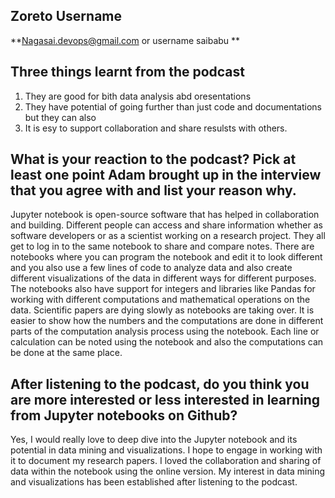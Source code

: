 ## Zoreto Username
**Nagasai.devops@gmail.com or username saibabu **

## Three things learnt from the podcast

1. They are good for bith  data analysis abd oresentations
2. They have potential of going further than just code and documentations but they can also
3. It is esy to support collaboration and share resulsts with others.



## What is your reaction to the podcast? Pick at least one point Adam brought up in the interview that you agree with and list your reason why.

Jupyter notebook is open-source software that has helped in collaboration and building. Different people can access and share information whether as software developers or as a scientist working on a research project. They all get to log in to the same notebook to share and compare notes. There are notebooks where you can program the notebook and edit it to look different and you also use a few lines of code to analyze data and also create different visualizations of the data in different ways for different purposes. The notebooks also have support for integers and libraries like Pandas for working with different computations and mathematical operations on the data. Scientific papers are dying slowly as notebooks are taking over. It is easier to show how the numbers and the computations are done in different parts of the computation analysis process using the notebook. Each line or calculation can be noted using the notebook and also the computations can be done at the same place.


## After listening to the podcast, do you think you are more interested or less interested in learning from Jupyter notebooks on Github?

Yes, I would really love to deep dive into the Jupyter notebook and its potential in data mining and visualizations. I hope to engage in working with it to document my research papers. I loved the collaboration and sharing of data within the notebook using the online version. My interest in data mining and visualizations has been established after listening to the podcast.
